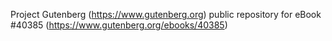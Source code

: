 Project Gutenberg (https://www.gutenberg.org) public repository for eBook #40385 (https://www.gutenberg.org/ebooks/40385)
